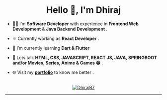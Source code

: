 <h1 align="center">Hello 👋, I'm Dhiraj</h2>

- 🧑‍💻 I’m **Software Developer** with experience in **Frontend Web Development** & **Java Backend Development** .

- ⚛️ Currently working as **React Developer** .

- 🌱 I’m currently learning **Dart & Flutter**

- 💬 Lets talk **HTML, CSS, JAVASCRIPT, REACT JS, JAVA, SPRINGBOOT and/or Movies, Series, Anime & Games 😁** .

- 🌐 Visit my **[portfolio](https://portfolio-dhirajb7.vercel.app/)** to know me better .

<br/>

<div align="center">
  
<a href="https://github.com/DhirajB7">
<img src="https://github-readme-stats.vercel.app/api/top-langs?username=DhirajB7&show_icons=true&locale=en&layout=compact&langs_count=10&theme=dracula" alt="DhirajB7" />
</a>
  </div>
<hr/>
